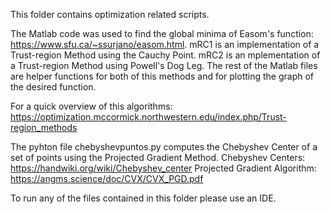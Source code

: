 This folder contains optimization related scripts. 

The Matlab code was used to find the global minima of Easom's function: https://www.sfu.ca/~ssurjano/easom.html. 
mRC1 is an implementation of a Trust-region Method using the Cauchy Point.
mRC2 is an mplementation of a Trust-region Method using Powell's Dog Leg.
The rest of the Matlab files are helper functions for both of this methods and for plotting the graph of the desired function.

For a quick overview of this algorithms: https://optimization.mccormick.northwestern.edu/index.php/Trust-region_methods

The pyhton file chebyshevpuntos.py computes the Chebyshev Center of a set of points using the Projected Gradient Method.
Chebyshev Centers: https://handwiki.org/wiki/Chebyshev_center
Projected Gradient Algorithm: https://angms.science/doc/CVX/CVX_PGD.pdf

To run any of the files contained in this folder please use an IDE.
